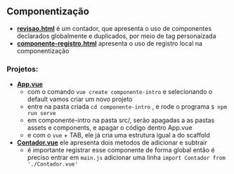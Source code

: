 ## Componentização

- **[revisao.html](https://github.com/TheJessicaBohn/VueJS/tree/master/componentes/revisao.html)** é um contador, que apresenta o uso de componentes declarados globalmente e duplicados, por meio de tag personaizada
- **[componente-registro.html](https://github.com/TheJessicaBohn/VueJS/tree/master/componentes/componente-registro.html)** apresenta o uso de registro local na componentização

### Projetos:
- **[App.vue](https://github.com/TheJessicaBohn/VueJS/tree/master/componentes/componente-intro/src/App.vue)**
	- com o comando  `vue create componente-intro` e selecionando o default vamos criar um novo projeto
	- entre na pasta criada `cd componente-intro` , e rode o programa `$ npm run serve`
	- em componente-intro na pasta src/, serão apagadas a as pastas assets e components, e apagar o código dentro App.vue
	- e com o `vue` + TAB, ele já cria uma estrutura igual a do scaffold
- **[Contador.vue](https://github.com/TheJessicaBohn/VueJS/tree/master/componentes/componente-intro/src/Contador.vue)**	ele apresenta dois metodos de adicionar e subtrair 
	- é importante registrar esse componente de forma global então é preciso entrar em `main.js` adicionar uma linha `import Contador from './Contador.vue'`